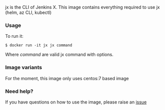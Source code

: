 
jx is the CLI of Jenkins X. This image contains everything required to use jx (helm, az CLI, kubectl)

### Usage

To run it:

    $ docker run -it jx jx command

Where *command* are valid jx command with options.

### Image variants

For the moment, this image only uses centos:7 based image

### Need help?

If you have questions on how to use the image, please raise an [issue](https://github.com/tgarlot/jx/issues)